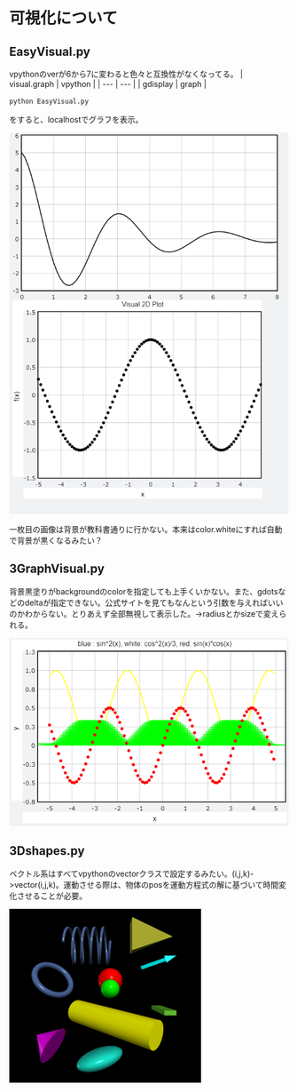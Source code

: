 # 可視化について

## EasyVisual.py
vpythonのverが6から7に変わると色々と互換性がなくなってる。
| visual.graph | vpython |
| --- | --- |
| gdisplay | graph   |

```python
python EasyVisual.py
```
をすると、localhostでグラフを表示。

![](./figs/fig1_1.png)

一枚目の画像は背景が教科書通りに行かない。本来はcolor.whiteにすれば自動で背景が黒くなるみたい？

## 3GraphVisual.py

背景黒塗りがbackgroundのcolorを指定しても上手くいかない。また、gdotsなどのdeltaが指定できない。公式サイトを見てもなんという引数を与えればいいのかわからない。とりあえず全部無視して表示した。->radiusとかsizeで変えられる。

![](./figs/fig1_2.png)

## 3Dshapes.py

ベクトル系はすべてvpythonのvectorクラスで設定するみたい。(i,j,k)->vector(i,j,k)。運動させる際は、物体のposを運動方程式の解に基づいて時間変化させることが必要。

![](./figs/fig1_3.png)